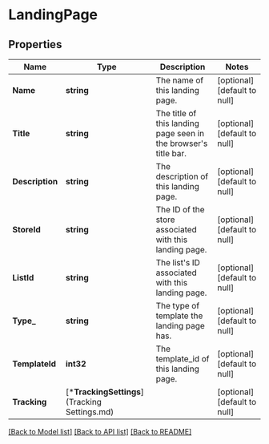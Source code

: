 # LandingPage

## Properties
Name | Type | Description | Notes
------------ | ------------- | ------------- | -------------
**Name** | **string** | The name of this landing page. | [optional] [default to null]
**Title** | **string** | The title of this landing page seen in the browser&#x27;s title bar. | [optional] [default to null]
**Description** | **string** | The description of this landing page. | [optional] [default to null]
**StoreId** | **string** | The ID of the store associated with this landing page. | [optional] [default to null]
**ListId** | **string** | The list&#x27;s ID associated with this landing page. | [optional] [default to null]
**Type_** | **string** | The type of template the landing page has. | [optional] [default to null]
**TemplateId** | **int32** | The template_id of this landing page. | [optional] [default to null]
**Tracking** | [***TrackingSettings**](Tracking Settings.md) |  | [optional] [default to null]

[[Back to Model list]](../README.md#documentation-for-models) [[Back to API list]](../README.md#documentation-for-api-endpoints) [[Back to README]](../README.md)

